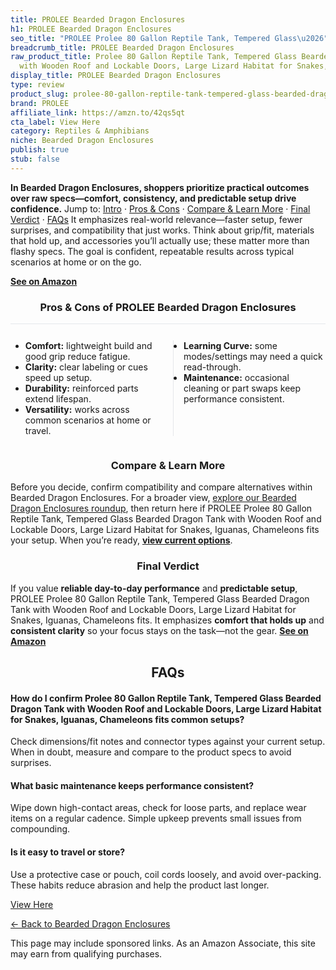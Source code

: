 ```yaml
---
title: PROLEE Bearded Dragon Enclosures
h1: PROLEE Bearded Dragon Enclosures
seo_title: "PROLEE Prolee 80 Gallon Reptile Tank, Tempered Glass\u2026"
breadcrumb_title: PROLEE Bearded Dragon Enclosures
raw_product_title: Prolee 80 Gallon Reptile Tank, Tempered Glass Bearded Dragon Tank
  with Wooden Roof and Lockable Doors, Large Lizard Habitat for Snakes, Iguanas, Chameleons
display_title: PROLEE Bearded Dragon Enclosures
type: review
product_slug: prolee-80-gallon-reptile-tank-tempered-glass-bearded-dragon-tank-with-w-8f30ea9e
brand: PROLEE
affiliate_link: https://amzn.to/42qs5qt
cta_label: View Here
category: Reptiles & Amphibians
niche: Bearded Dragon Enclosures
publish: true
stub: false
---
```


<div id="intro" class="full-width"><p><strong>In Bearded Dragon Enclosures, shoppers prioritize practical outcomes over raw specs&mdash;comfort, consistency, and predictable setup drive confidence.</strong> Jump to: <a href="#intro">Intro</a> · <a href="#pros-cons">Pros &amp; Cons</a> · <a href="#compare-more">Compare &amp; Learn More</a> · <a href="#verdict">Final Verdict</a> · <a href="#faqs">FAQs</a> It emphasizes real-world relevance&mdash;faster setup, fewer surprises, and compatibility that just works. Think about grip/fit, materials that hold up, and accessories you’ll actually use; these matter more than flashy specs. The goal is confident, repeatable results across typical scenarios at home or on the go.</p><p><a href="https://amzn.to/42qs5qt" rel="nofollow sponsored noopener" target="_blank"><strong>See on Amazon</strong></a></p></div>
<h3 id="pros-cons" style="text-align:center;">Pros &amp; Cons of PROLEE Bearded Dragon Enclosures</h3>
<div class="pc-grid" style="display:grid;grid-template-columns:1fr 1fr;gap:16px;border-top:1px solid #e5e7eb;padding-top:12px;">
  <ul>
    <li><strong>Comfort:</strong> lightweight build and good grip reduce fatigue.</li>
    <li><strong>Clarity:</strong> clear labeling or cues speed up setup.</li>
    <li><strong>Durability:</strong> reinforced parts extend lifespan.</li>
    <li><strong>Versatility:</strong> works across common scenarios at home or travel.</li>
  </ul>
  <ul style="border-left:1px solid #e5e7eb;padding-left:16px;">
    <li><strong>Learning Curve:</strong> some modes/settings may need a quick read-through.</li>
    <li><strong>Maintenance:</strong> occasional cleaning or part swaps keep performance consistent.</li>
  </ul>
</div>


<h3 id="compare-more" style="text-align:center;">Compare &amp; Learn More</h3>
<p>Before you decide, confirm compatibility and compare alternatives within Bearded Dragon Enclosures. For a broader view, <a href="#">explore our Bearded Dragon Enclosures roundup</a>, then return here if PROLEE Prolee 80 Gallon Reptile Tank, Tempered Glass Bearded Dragon Tank with Wooden Roof and Lockable Doors, Large Lizard Habitat for Snakes, Iguanas, Chameleons fits your setup. When you’re ready, <a href="https://amzn.to/42qs5qt" rel="nofollow sponsored noopener" target="_blank"><strong>view current options</strong></a>.</p>

<h3 id="verdict" style="text-align:center;">Final Verdict</h3>
<p>If you value <strong>reliable day-to-day performance</strong> and <strong>predictable setup</strong>, PROLEE Prolee 80 Gallon Reptile Tank, Tempered Glass Bearded Dragon Tank with Wooden Roof and Lockable Doors, Large Lizard Habitat for Snakes, Iguanas, Chameleons fits. It emphasizes <strong>comfort that holds up</strong> and <strong>consistent clarity</strong> so your focus stays on the task&mdash;not the gear. <a href="https://amzn.to/42qs5qt" rel="nofollow sponsored noopener" target="_blank"><strong>See on Amazon</strong></a></p>

<h2 id="faqs" style="text-align:center;">FAQs</h2>
<h4><strong>How do I confirm Prolee 80 Gallon Reptile Tank, Tempered Glass Bearded Dragon Tank with Wooden Roof and Lockable Doors, Large Lizard Habitat for Snakes, Iguanas, Chameleons fits common setups?</strong></h4>
<p>Check dimensions/fit notes and connector types against your current setup. When in doubt, measure and compare to the product specs to avoid surprises.</p>
<h4><strong>What basic maintenance keeps performance consistent?</strong></h4>
<p>Wipe down high-contact areas, check for loose parts, and replace wear items on a regular cadence. Simple upkeep prevents small issues from compounding.</p>
<h4><strong>Is it easy to travel or store?</strong></h4>
<p>Use a protective case or pouch, coil cords loosely, and avoid over-packing. These habits reduce abrasion and help the product last longer.</p>

<p><a class="btn" href="https://amzn.to/42qs5qt" target="_blank" rel="nofollow sponsored noopener">View Here</a></p>
<p><a href="/roundups/reptiles-amphibians/bearded-dragon-enclosures/">← Back to Bearded Dragon Enclosures</a></p>
<aside class="disclosure">This page may include sponsored links. As an Amazon Associate, this site may earn from qualifying purchases.</aside>
